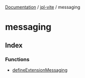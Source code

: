 [Documentation](../../packages.md) / [jpl-vite](../index.md) / messaging

# messaging

## Index

### Functions

- [defineExtensionMessaging](functions/defineExtensionMessaging.md)
